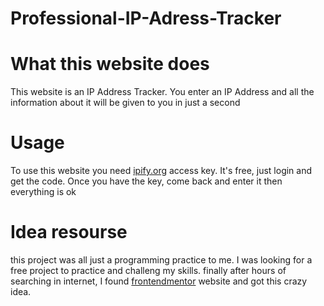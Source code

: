 # Professional-IP-Adress-Tracker
<h1>What this website does</h1>
<p>This website is an IP Address Tracker. You enter an IP Address and all the information about it will be given to you in just a second</p>
<h1>Usage</h1>
<p>To use this website you need <a href="https://ipify.orf">ipify.org</a> access key. It's free, just login and get the code. Once you have the key, come back and enter it then everything is ok</p>
<h1>Idea resourse</h1>
<p>this project was all just a programming practice to me. I was looking for a free project to practice and challeng my skills. finally after hours of searching in internet, I found <a href="https://frontendmentor.io">frontendmentor</a> website and got this crazy idea.</p>

